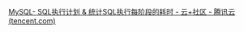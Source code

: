 [MySQL- SQL执行计划 & 统计SQL执行每阶段的耗时 - 云+社区 - 腾讯云 (tencent.com)](https://cloud.tencent.com/developer/article/1862777)